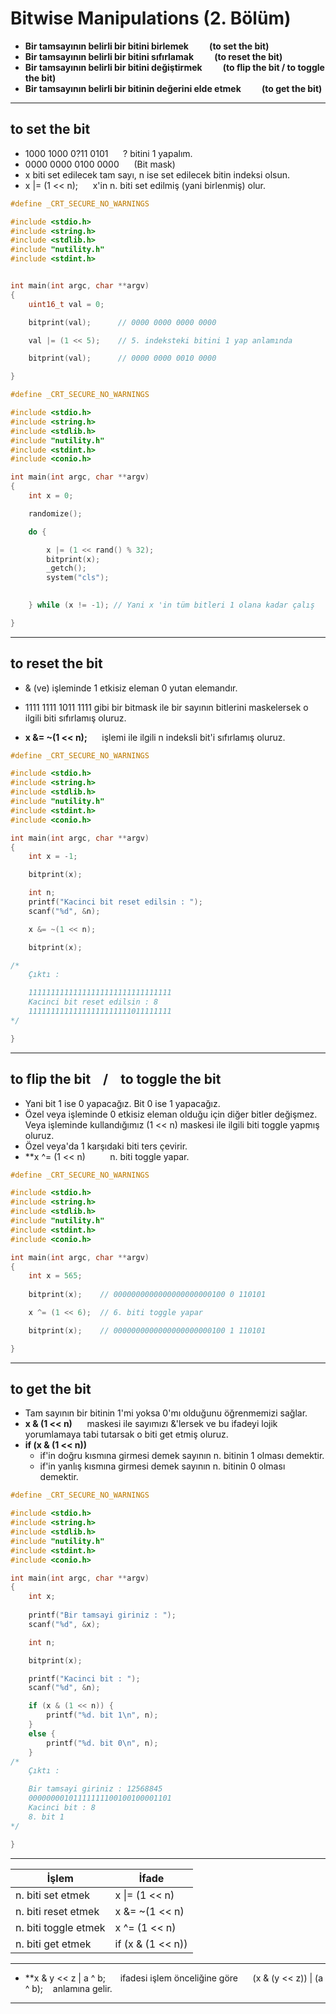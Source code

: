 # Bitwise Manipulations (2. Bölüm)

* **Bir tamsayının belirli bir bitini birlemek &nbsp;&nbsp;&nbsp;&nbsp;&nbsp;&nbsp;&nbsp;&nbsp; (to set the bit)**
* **Bir tamsayının belirli bir bitini sıfırlamak &nbsp;&nbsp;&nbsp;&nbsp;&nbsp;&nbsp;&nbsp;&nbsp; (to reset the bit)**
* **Bir tamsayının belirli bir bitini değiştirmek &nbsp;&nbsp;&nbsp;&nbsp;&nbsp;&nbsp;&nbsp;&nbsp; (to flip the bit / to toggle the bit)**
* **Bir tamsayının belirli bir bitinin değerini elde etmek &nbsp;&nbsp;&nbsp;&nbsp;&nbsp;&nbsp;&nbsp;&nbsp; (to get the bit)**


------------------------------------------------------------------------------------------------------------------------------------------------------------------

## to set the bit

* 1000 1000 0?11 0101 &nbsp;&nbsp;&nbsp;&nbsp; ? bitini 1 yapalım.
* 0000 0000 0100 0000 &nbsp;&nbsp;&nbsp;&nbsp; (Bit mask)
* x biti set edilecek tam sayı, n ise set edilecek bitin indeksi olsun.
* x |= (1 << n); &nbsp;&nbsp;&nbsp;&nbsp; x'in n. biti set edilmiş (yani birlenmiş) olur.

```c
#define _CRT_SECURE_NO_WARNINGS

#include <stdio.h>
#include <string.h>
#include <stdlib.h>
#include "nutility.h"
#include <stdint.h>


int main(int argc, char **argv)
{
    uint16_t val = 0;

    bitprint(val);      // 0000 0000 0000 0000

    val |= (1 << 5);    // 5. indeksteki bitini 1 yap anlamında

    bitprint(val);      // 0000 0000 0010 0000

}
```

```c
#define _CRT_SECURE_NO_WARNINGS

#include <stdio.h>
#include <string.h>
#include <stdlib.h>
#include "nutility.h"
#include <stdint.h>
#include <conio.h>

int main(int argc, char **argv)
{
    int x = 0;

    randomize();

    do {

        x |= (1 << rand() % 32);
        bitprint(x);
        _getch();
        system("cls");
 

    } while (x != -1); // Yani x 'in tüm bitleri 1 olana kadar çalış

}
```

------------------------------------------------------------------------------------------------------------------------------------------------------------------

## to reset the bit

* & (ve) işleminde 1 etkisiz eleman 0 yutan elemandır.
* 1111 1111 1011 1111 gibi bir bitmask ile bir sayının bitlerini maskelersek o ilgili biti sıfırlamış oluruz.

* **x &= ~(1 << n);** &nbsp;&nbsp;&nbsp;&nbsp; işlemi ile ilgili n indeksli bit'i sıfırlamış oluruz.

```c
#define _CRT_SECURE_NO_WARNINGS

#include <stdio.h>
#include <string.h>
#include <stdlib.h>
#include "nutility.h"
#include <stdint.h>
#include <conio.h>

int main(int argc, char **argv)
{
    int x = -1;

    bitprint(x);

    int n;
    printf("Kacinci bit reset edilsin : ");
    scanf("%d", &n);

    x &= ~(1 << n);

    bitprint(x);

/*
    Çıktı : 

    11111111111111111111111111111111
    Kacinci bit reset edilsin : 8
    11111111111111111111111011111111
*/

}
```

------------------------------------------------------------------------------------------------------------------------------------------------------------------

## to flip the bit &nbsp;&nbsp; / &nbsp;&nbsp; to toggle the bit

* Yani bit 1 ise 0 yapacağız. Bit 0 ise 1 yapacağız.
* Özel veya işleminde 0 etkisiz eleman olduğu için diğer bitler değişmez. Veya işleminde kullandığımız (1 << n) maskesi ile ilgili biti toggle yapmış oluruz.
* Özel veya'da 1 karşıdaki biti ters çevirir.
* **x ^= (1 << n) &nbsp;&nbsp;&nbsp;&nbsp;&nbsp;&nbsp;&nbsp;&nbsp; n. biti toggle yapar.

```c
#define _CRT_SECURE_NO_WARNINGS

#include <stdio.h>
#include <string.h>
#include <stdlib.h>
#include "nutility.h"
#include <stdint.h>
#include <conio.h>

int main(int argc, char **argv)
{
    int x = 565;
                                
    bitprint(x);    // 0000000000000000000000100 0 110101

    x ^= (1 << 6);  // 6. biti toggle yapar

    bitprint(x);    // 0000000000000000000000100 1 110101

}
```

------------------------------------------------------------------------------------------------------------------------------------------------------------------

## to get the bit

* Tam sayının bir bitinin 1'mi yoksa 0'mı olduğunu öğrenmemizi sağlar.
* **x & (1 << n)** &nbsp;&nbsp;&nbsp;&nbsp; maskesi ile sayımızı &'lersek ve bu ifadeyi lojik yorumlamaya tabi tutarsak o biti get etmiş oluruz.
* **if (x & (1 << n))**
  * if'in doğru kısmına girmesi demek sayının n. bitinin 1 olması demektir.
  * if'in yanlış kısmına girmesi demek sayının n. bitinin 0 olması demektir.

```c
#define _CRT_SECURE_NO_WARNINGS

#include <stdio.h>
#include <string.h>
#include <stdlib.h>
#include "nutility.h"
#include <stdint.h>
#include <conio.h>

int main(int argc, char **argv)
{
    int x;
    
    printf("Bir tamsayi giriniz : ");
    scanf("%d", &x);

    int n;

    bitprint(x);

    printf("Kacinci bit : ");
    scanf("%d", &n);

    if (x & (1 << n)) {
        printf("%d. bit 1\n", n);
    }
    else {
        printf("%d. bit 0\n", n);
    }
/*
    Çıktı : 

    Bir tamsayi giriniz : 12568845
    00000000101111111100100100001101
    Kacinci bit : 8
    8. bit 1
*/

}
```

------------------------------------------------------------------------------------------------------------------------------------------------------------------

| İşlem | İfade |
|--|--|
| n. biti set etmek | x \|= (1 << n) |
| n. biti reset etmek | x &= ~(1 << n) |
| n. biti toggle etmek | x ^= (1 << n) |
| n. biti get etmek | if (x & (1 << n)) |

------------------------------------------------------------------------------------------------------------------------------------------------------------------

* **x & y << z | a ^ b; &nbsp;&nbsp;&nbsp;&nbsp; ifadesi işlem önceliğine göre &nbsp;&nbsp;&nbsp;&nbsp; (x & (y << z)) | (a ^ b); &nbsp;&nbsp; anlamına gelir.

------------------------------------------------------------------------------------------------------------------------------------------------------------------

































































































